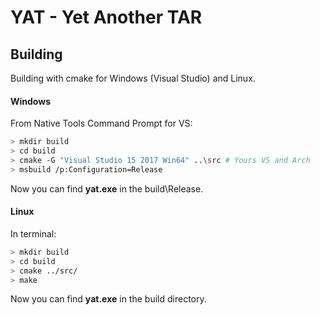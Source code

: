 # YAT - Yet Another TAR

## Building
Building with cmake for Windows (Visual Studio) and Linux.

#### Windows
From Native Tools Command Prompt for VS:
```sh
> mkdir build
> cd build
> cmake -G "Visual Studio 15 2017 Win64" ..\src # Yours VS and Arch
> msbuild /p:Configuration=Release
```
Now you can find **yat.exe** in the build\\Release.

#### Linux
In terminal:
```sh
> mkdir build
> cd build
> cmake ../src/
> make
```
Now you can find **yat.exe** in the build directory.
